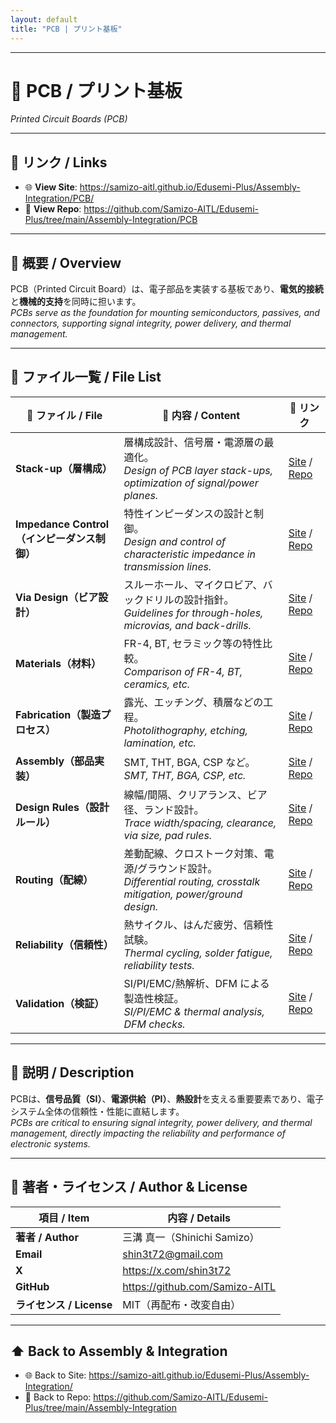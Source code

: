 ```yaml
---
layout: default
title: "PCB | プリント基板"
---
```


---

# 📐 PCB / プリント基板  
*Printed Circuit Boards (PCB)*  

---

## 🔗 リンク / Links
- 🌐 **View Site**: https://samizo-aitl.github.io/Edusemi-Plus/Assembly-Integration/PCB/
- 📂 **View Repo**: https://github.com/Samizo-AITL/Edusemi-Plus/tree/main/Assembly-Integration/PCB

---

## 📖 概要 / Overview
PCB（Printed Circuit Board）は、電子部品を実装する基板であり、**電気的接続**と**機械的支持**を同時に担います。  
*PCBs serve as the foundation for mounting semiconductors, passives, and connectors, supporting signal integrity, power delivery, and thermal management.*  

---

## 📂 ファイル一覧 / File List

| 📘 ファイル / File | 📑 内容 / Content | 🔗 リンク |
|---|---|---|
| **Stack-up（層構成）** | 層構成設計、信号層・電源層の最適化。<br>*Design of PCB layer stack-ups, optimization of signal/power planes.* | [Site](https://samizo-aitl.github.io/Edusemi-Plus/Assembly-Integration/PCB/stackup) / [Repo](https://github.com/Samizo-AITL/Edusemi-Plus/blob/main/Assembly-Integration/PCB/stackup.md) |
| **Impedance Control（インピーダンス制御）** | 特性インピーダンスの設計と制御。<br>*Design and control of characteristic impedance in transmission lines.* | [Site](https://samizo-aitl.github.io/Edusemi-Plus/Assembly-Integration/PCB/impedance-control) / [Repo](https://github.com/Samizo-AITL/Edusemi-Plus/blob/main/Assembly-Integration/PCB/impedance-control.md) |
| **Via Design（ビア設計）** | スルーホール、マイクロビア、バックドリルの設計指針。<br>*Guidelines for through-holes, microvias, and back-drills.* | [Site](https://samizo-aitl.github.io/Edusemi-Plus/Assembly-Integration/PCB/via-design) / [Repo](https://github.com/Samizo-AITL/Edusemi-Plus/blob/main/Assembly-Integration/PCB/via-design.md) |
| **Materials（材料）** | FR-4, BT, セラミック等の特性比較。<br>*Comparison of FR-4, BT, ceramics, etc.* | [Site](https://samizo-aitl.github.io/Edusemi-Plus/Assembly-Integration/PCB/materials) / [Repo](https://github.com/Samizo-AITL/Edusemi-Plus/blob/main/Assembly-Integration/PCB/materials.md) |
| **Fabrication（製造プロセス）** | 露光、エッチング、積層などの工程。<br>*Photolithography, etching, lamination, etc.* | [Site](https://samizo-aitl.github.io/Edusemi-Plus/Assembly-Integration/PCB/fabrication) / [Repo](https://github.com/Samizo-AITL/Edusemi-Plus/blob/main/Assembly-Integration/PCB/fabrication.md) |
| **Assembly（部品実装）** | SMT, THT, BGA, CSP など。<br>*SMT, THT, BGA, CSP, etc.* | [Site](https://samizo-aitl.github.io/Edusemi-Plus/Assembly-Integration/PCB/assembly) / [Repo](https://github.com/Samizo-AITL/Edusemi-Plus/blob/main/Assembly-Integration/PCB/assembly.md) |
| **Design Rules（設計ルール）** | 線幅/間隔、クリアランス、ビア径、ランド設計。<br>*Trace width/spacing, clearance, via size, pad rules.* | [Site](https://samizo-aitl.github.io/Edusemi-Plus/Assembly-Integration/PCB/design_rules) / [Repo](https://github.com/Samizo-AITL/Edusemi-Plus/blob/main/Assembly-Integration/PCB/design_rules.md) |
| **Routing（配線）** | 差動配線、クロストーク対策、電源/グラウンド設計。<br>*Differential routing, crosstalk mitigation, power/ground design.* | [Site](https://samizo-aitl.github.io/Edusemi-Plus/Assembly-Integration/PCB/routing) / [Repo](https://github.com/Samizo-AITL/Edusemi-Plus/blob/main/Assembly-Integration/PCB/routing.md) |
| **Reliability（信頼性）** | 熱サイクル、はんだ疲労、信頼性試験。<br>*Thermal cycling, solder fatigue, reliability tests.* | [Site](https://samizo-aitl.github.io/Edusemi-Plus/Assembly-Integration/PCB/reliability) / [Repo](https://github.com/Samizo-AITL/Edusemi-Plus/blob/main/Assembly-Integration/PCB/reliability.md) |
| **Validation（検証）** | SI/PI/EMC/熱解析、DFM による製造性検証。<br>*SI/PI/EMC & thermal analysis, DFM checks.* | [Site](https://samizo-aitl.github.io/Edusemi-Plus/Assembly-Integration/PCB/validation) / [Repo](https://github.com/Samizo-AITL/Edusemi-Plus/blob/main/Assembly-Integration/PCB/validation.md) |

---

## 📑 説明 / Description
PCBは、**信号品質（SI）**、**電源供給（PI）**、**熱設計**を支える重要要素であり、電子システム全体の信頼性・性能に直結します。  
*PCBs are critical to ensuring signal integrity, power delivery, and thermal management, directly impacting the reliability and performance of electronic systems.*  

---

## 👤 著者・ライセンス / Author & License
| 項目 / Item | 内容 / Details |
|---|---|
| **著者 / Author** | 三溝 真一（Shinichi Samizo） |
| **Email** | shin3t72@gmail.com |
| **X** | https://x.com/shin3t72 |
| **GitHub** | https://github.com/Samizo-AITL |
| **ライセンス / License** | MIT（再配布・改変自由） |

---

## ⬆️ Back to Assembly & Integration
- 🌐 Back to Site: https://samizo-aitl.github.io/Edusemi-Plus/Assembly-Integration/
- 📂 Back to Repo: https://github.com/Samizo-AITL/Edusemi-Plus/tree/main/Assembly-Integration
